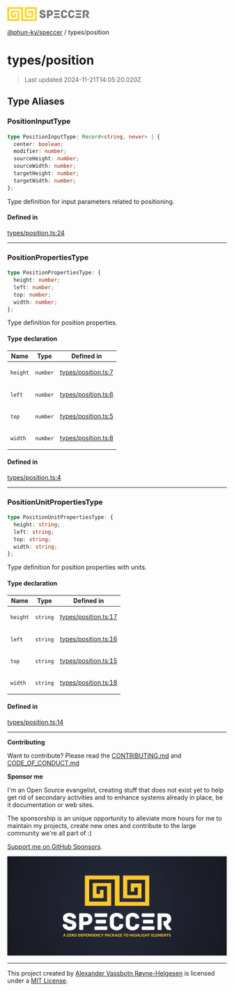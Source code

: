 <div>
  <img alt="SPECCER logo" src="https://raw.githubusercontent.com/phun-ky/speccer/main/public/logo-speccer-horizontal-colored-package.svg?raw=true" style="max-height:32px;" />
</div>

[@phun-ky/speccer](../README.md) / types/position

# types/position

> Last updated 2024-11-21T14:05:20.020Z

## Type Aliases

### PositionInputType

```ts
type PositionInputType: Record<string, never> | {
  center: boolean;
  modifier: number;
  sourceHeight: number;
  sourceWidth: number;
  targetHeight: number;
  targetWidth: number;
};
```

Type definition for input parameters related to positioning.

#### Defined in

[types/position.ts:24](https://github.com/phun-ky/speccer/blob/main/src/types/position.ts#L24)

---

### PositionPropertiesType

```ts
type PositionPropertiesType: {
  height: number;
  left: number;
  top: number;
  width: number;
};
```

Type definition for position properties.

#### Type declaration

<table>
<thead>
<tr>
<th>Name</th>
<th>Type</th>
<th>Defined in</th>
</tr>
</thead>
<tbody>
<tr>
<td>

`height`

</td>
<td>

`number`

</td>
<td>

[types/position.ts:7](https://github.com/phun-ky/speccer/blob/main/src/types/position.ts#L7)

</td>
</tr>
<tr>
<td>

`left`

</td>
<td>

`number`

</td>
<td>

[types/position.ts:6](https://github.com/phun-ky/speccer/blob/main/src/types/position.ts#L6)

</td>
</tr>
<tr>
<td>

`top`

</td>
<td>

`number`

</td>
<td>

[types/position.ts:5](https://github.com/phun-ky/speccer/blob/main/src/types/position.ts#L5)

</td>
</tr>
<tr>
<td>

`width`

</td>
<td>

`number`

</td>
<td>

[types/position.ts:8](https://github.com/phun-ky/speccer/blob/main/src/types/position.ts#L8)

</td>
</tr>
</tbody>
</table>

#### Defined in

[types/position.ts:4](https://github.com/phun-ky/speccer/blob/main/src/types/position.ts#L4)

---

### PositionUnitPropertiesType

```ts
type PositionUnitPropertiesType: {
  height: string;
  left: string;
  top: string;
  width: string;
};
```

Type definition for position properties with units.

#### Type declaration

<table>
<thead>
<tr>
<th>Name</th>
<th>Type</th>
<th>Defined in</th>
</tr>
</thead>
<tbody>
<tr>
<td>

`height`

</td>
<td>

`string`

</td>
<td>

[types/position.ts:17](https://github.com/phun-ky/speccer/blob/main/src/types/position.ts#L17)

</td>
</tr>
<tr>
<td>

`left`

</td>
<td>

`string`

</td>
<td>

[types/position.ts:16](https://github.com/phun-ky/speccer/blob/main/src/types/position.ts#L16)

</td>
</tr>
<tr>
<td>

`top`

</td>
<td>

`string`

</td>
<td>

[types/position.ts:15](https://github.com/phun-ky/speccer/blob/main/src/types/position.ts#L15)

</td>
</tr>
<tr>
<td>

`width`

</td>
<td>

`string`

</td>
<td>

[types/position.ts:18](https://github.com/phun-ky/speccer/blob/main/src/types/position.ts#L18)

</td>
</tr>
</tbody>
</table>

#### Defined in

[types/position.ts:14](https://github.com/phun-ky/speccer/blob/main/src/types/position.ts#L14)

---

**Contributing**

Want to contribute? Please read the [CONTRIBUTING.md](https://github.com/phun-ky/speccer/blob/main/CONTRIBUTING.md) and [CODE_OF_CONDUCT.md](https://github.com/phun-ky/speccer/blob/main/CODE_OF_CONDUCT.md)

**Sponsor me**

I'm an Open Source evangelist, creating stuff that does not exist yet to help get rid of secondary activities and to enhance systems already in place, be it documentation or web sites.

The sponsorship is an unique opportunity to alleviate more hours for me to maintain my projects, create new ones and contribute to the large community we're all part of :)

[Support me on GitHub Sponsors](https://github.com/sponsors/phun-ky).

![Speccer banner, with logo and slogan: A zero dependency package to annotate or highlight elements](https://github.com/phun-ky/speccer/blob/main/public/speccer-banner.png?raw=true)

---

This project created by [Alexander Vassbotn Røyne-Helgesen](http://phun-ky.net) is licensed under a [MIT License](https://choosealicense.com/licenses/mit/).
